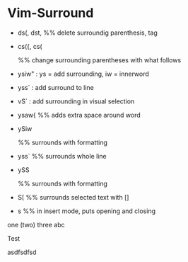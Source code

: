 # Vim-Surround
* ds(, dst,
%% delete surroundig parenthesis, tag
* cs({, cs(<p>
%% change surrounding parentheses with what follows

* ysiw" : ys = add surrounding, iw = innerword
* yss`  : add surround to line
* vS`   : add surrounding in visual selection

* ysaw{
%% adds extra space around word
* ySiw<p>
%% surrounds with formatting
* yss`
%% surrounds whole line
* ySS<p class="new">
%% surrounds with formatting
* S[
%% surrounds selected text with []
* <c-g>s
%% in insert mode, puts opening and closing



one (two) three abc

<p>Test</p>
<p>asdfsdfsd</p>

